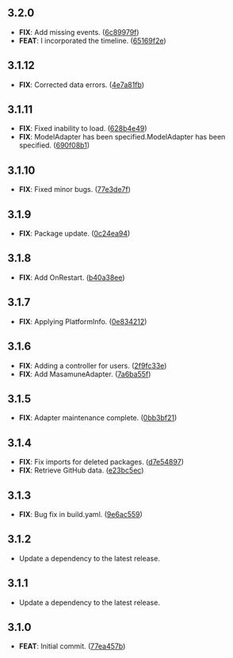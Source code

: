 ## 3.2.0

 - **FIX**: Add missing events. ([6c89979f](https://github.com/mathrunet/flutter_masamune/commit/6c89979ff2ec1e6f79c670a3e845254740fcd7c7))
 - **FEAT**: I incorporated the timeline. ([65169f2e](https://github.com/mathrunet/flutter_masamune/commit/65169f2e5355c2b86ae668f1f0ad85f1f34e828c))

## 3.1.12

 - **FIX**: Corrected data errors. ([4e7a81fb](https://github.com/mathrunet/flutter_masamune/commit/4e7a81fbd1d20fa64bcb457e9d5a96c4815b5879))

## 3.1.11

 - **FIX**: Fixed inability to load. ([628b4e49](https://github.com/mathrunet/flutter_masamune/commit/628b4e49abe9e9c99e71800dfd1bc32903053e19))
 - **FIX**: ModelAdapter has been specified.ModelAdapter has been specified. ([690f08b1](https://github.com/mathrunet/flutter_masamune/commit/690f08b1ed5bb70ca91d961d915f2611cc9cc10e))

## 3.1.10

 - **FIX**: Fixed minor bugs. ([77e3de7f](https://github.com/mathrunet/flutter_masamune/commit/77e3de7f573a3bc043012aa5a0d3df0addd29086))

## 3.1.9

 - **FIX**: Package update. ([0c24ea94](https://github.com/mathrunet/flutter_masamune/commit/0c24ea9444e019b80146018ee8c88c80e653bf44))

## 3.1.8

 - **FIX**: Add OnRestart. ([b40a38ee](https://github.com/mathrunet/flutter_masamune/commit/b40a38ee4d04284229f04948df3bb4b4b615140d))

## 3.1.7

 - **FIX**: Applying PlatformInfo. ([0e834212](https://github.com/mathrunet/flutter_masamune/commit/0e834212490a646ff2fa9caf5b54ed10581db738))

## 3.1.6

 - **FIX**: Adding a controller for users. ([2f9fc33e](https://github.com/mathrunet/flutter_masamune/commit/2f9fc33e4443e1dce5e6d054b6389023e5dae3d7))
 - **FIX**: Add MasamuneAdapter. ([7a6ba55f](https://github.com/mathrunet/flutter_masamune/commit/7a6ba55f6c9fc38cfc2967bdcf4c49bea9f422e4))

## 3.1.5

 - **FIX**: Adapter maintenance complete. ([0bb3bf21](https://github.com/mathrunet/flutter_masamune/commit/0bb3bf21ec32b875e892f7aa7de36cc9b137f1a8))

## 3.1.4

 - **FIX**: Fix imports for deleted packages. ([d7e54897](https://github.com/mathrunet/flutter_masamune/commit/d7e5489731460a7e2040f24cb411e423a4077c93))
 - **FIX**: Retrieve GitHub data. ([e23bc5ec](https://github.com/mathrunet/flutter_masamune/commit/e23bc5ecf7e03bbfe78dc24a6f81e64aaf0f268a))

## 3.1.3

 - **FIX**: Bug fix in build.yaml. ([9e6ac559](https://github.com/mathrunet/flutter_masamune/commit/9e6ac559bcef651562cb32f257c7af46a780b297))

## 3.1.2

 - Update a dependency to the latest release.

## 3.1.1

 - Update a dependency to the latest release.

## 3.1.0

 - **FEAT**: Initial commit. ([77ea457b](https://github.com/mathrunet/flutter_masamune/commit/77ea457b80eb528084c5c98001f2360a47a0eac7))

